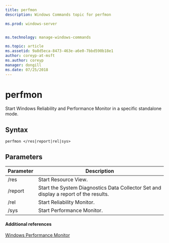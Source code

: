 ```yaml
---
title: perfmon
description: Windows Commands topic for perfmon 

ms.prod: windows-server


ms.technology: manage-windows-commands

ms.topic: article
ms.assetid: 9a8d5eca-8473-463e-a6e0-7bbd590b18e1
author: coreyp-at-msft
ms.author: coreyp
manager: dongill
ms.date: 07/25/2018
---
```


# perfmon

Start Windows Reliability and Performance Monitor in a specific standalone mode.

## Syntax

```
perfmon </res|report|rel|sys>
```

## Parameters

|Parameter|Description|
|---------|-----------|
|/res|Start Resource View.|
|/report|Start the System Diagnostics Data Collector Set and display a report of the results.|
|/rel|Start Reliability Monitor.|
|/sys|Start Performance Monitor.|

#### Additional references

[Windows Performance Monitor](https://docs.microsoft.com/previous-versions/windows/it-pro/windows-server-2008-R2-and-2008/cc749154(v%3dws.11))
